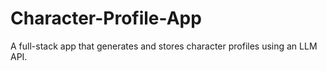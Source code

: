# Character-Profile-App
 A full-stack app that generates and stores character profiles using an LLM API.
